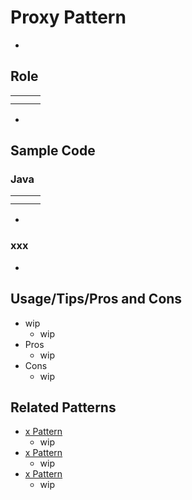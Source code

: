 # Proxy Pattern

-

## Role

|     |     |     |
| --- | --- | --- |
|     |     |     |
|     |     |     |

-

## Sample Code

### Java

|     |     |     |
| --- | --- | --- |
|     |     |     |
|     |     |     |

-

### xxx

-

## Usage/Tips/Pros and Cons

- wip
  - wip
- Pros
  - wip
- Cons
  - wip

## Related Patterns

- [x Pattern]()
  - wip
- [x Pattern]()
  - wip
- [x Pattern]()
  - wip
